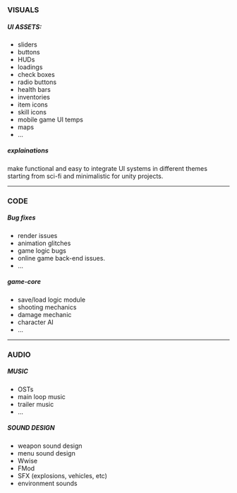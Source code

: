 ### VISUALS
##### UI ASSETS:
- sliders
- buttons
- HUDs
- loadings
- check boxes
- radio buttons
- health bars
- inventories
- item icons
- skill icons
- mobile game UI temps
- maps
- ...

##### explainations
make functional and easy to integrate UI systems in different themes starting from sci-fi and minimalistic for unity projects.

---

### CODE
##### Bug fixes
- render issues
- animation glitches
- game logic bugs
- online game back-end issues.
- ...

##### game-core
- save/load logic module
- shooting mechanics
- damage mechanic
- character AI
- ...

---

### AUDIO
##### MUSIC
- OSTs
- main loop music
- trailer music
- ...

##### SOUND DESIGN
- weapon sound design
- menu sound design
- Wwise
- FMod
- SFX (explosions, vehicles, etc)
- environment sounds
